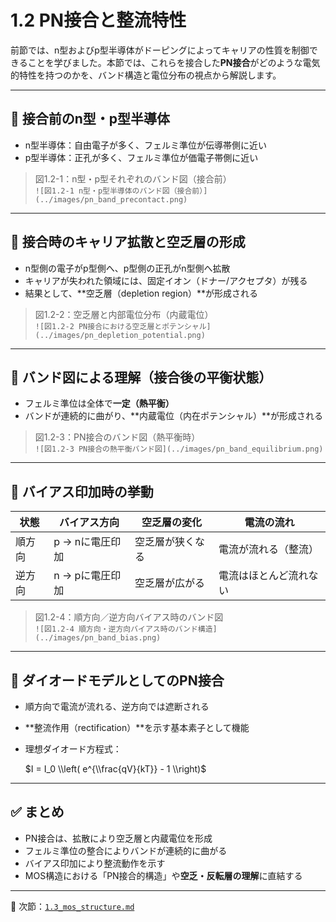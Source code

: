 # 1.2 PN接合と整流特性

前節では、n型およびp型半導体がドーピングによってキャリアの性質を制御できることを学びました。本節では、これらを接合した**PN接合**がどのような電気的特性を持つのかを、バンド構造と電位分布の視点から解説します。

---

## 🔹 接合前のn型・p型半導体

- n型半導体：自由電子が多く、フェルミ準位が伝導帯側に近い
- p型半導体：正孔が多く、フェルミ準位が価電子帯側に近い

> 図1.2-1：n型・p型それぞれのバンド図（接合前）  
> `![図1.2-1 n型・p型半導体のバンド図（接合前）](../images/pn_band_precontact.png)`

---

## 🔹 接合時のキャリア拡散と空乏層の形成

- n型側の電子がp型側へ、p型側の正孔がn型側へ拡散
- キャリアが失われた領域には、固定イオン（ドナー/アクセプタ）が残る
- 結果として、**空乏層（depletion region）**が形成される

> 図1.2-2：空乏層と内部電位分布（内蔵電位）  
> `![図1.2-2 PN接合における空乏層とポテンシャル](../images/pn_depletion_potential.png)`

---

## 🔹 バンド図による理解（接合後の平衡状態）

- フェルミ準位は全体で**一定（熱平衡）**
- バンドが連続的に曲がり、**内蔵電位（内在ポテンシャル）**が形成される

> 図1.2-3：PN接合のバンド図（熱平衡時）  
> `![図1.2-3 PN接合の熱平衡バンド図](../images/pn_band_equilibrium.png)`

---

## 🔹 バイアス印加時の挙動

| 状態 | バイアス方向 | 空乏層の変化 | 電流の流れ |
|------|---------------|---------------|-------------|
| 順方向 | p → nに電圧印加 | 空乏層が狭くなる | 電流が流れる（整流） |
| 逆方向 | n → pに電圧印加 | 空乏層が広がる | 電流はほとんど流れない |

> 図1.2-4：順方向／逆方向バイアス時のバンド図  
> `![図1.2-4 順方向・逆方向バイアス時のバンド構造](../images/pn_band_bias.png)`

---

## 🔹 ダイオードモデルとしてのPN接合

- 順方向で電流が流れる、逆方向では遮断される
- **整流作用（rectification）**を示す基本素子として機能
- 理想ダイオード方程式：  
  
  $I = I_0 \\left( e^{\\frac{qV}{kT}} - 1 \\right)$
  
---

## ✅ まとめ

- PN接合は、拡散により空乏層と内蔵電位を形成
- フェルミ準位の整合によりバンドが連続的に曲がる
- バイアス印加により整流動作を示す
- MOS構造における「PN接合的構造」や**空乏・反転層の理解**に直結する

---

📎 次節：[`1.3_mos_structure.md`](./1.3_mos_structure.md)

